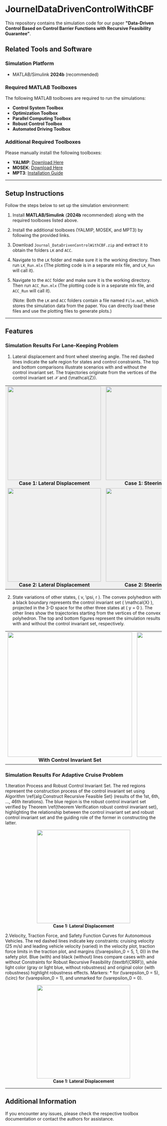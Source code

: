 # JournelDataDrivenControlWithCBF

This repository contains the simulation code for our paper **"Data-Driven Control Based on Control Barrier Functions with Recursive Feasibility Guarantee"**.

## **Related Tools and Software**

### **Simulation Platform**
- MATLAB/Simulink **2024b** (recommended)
  
### **Required MATLAB Toolboxes**
The following MATLAB toolboxes are required to run the simulations:
- **Control System Toolbox**
- **Optimization Toolbox**
- **Parallel Computing Toolbox**
- **Robust Control Toolbox**
- **Automated Driving Toolbox**

### **Additional Required Toolboxes**
Please manually install the following toolboxes:
- **YALMIP**: [Download Here](https://yalmip.github.io/download/)
- **MOSEK**: [Download Here](https://www.mosek.com/downloads/)
- **MPT3**: [Installation Guide](https://www.mpt3.org/pmwiki.php/Main/Installation)

---

## **Setup Instructions**
Follow the steps below to set up the simulation environment:

1. Install **MATLAB/Simulink** (**2024b** recommended) along with the required toolboxes listed above.
2. Install the additional toolboxes (YALMIP, MOSEK, and MPT3) by following the provided links.
3. Download `Journal_DataDrivenControlWithCBF.zip` and extract it to obtain the folders `LK` and `ACC`.
4. Navigate to the `LK` folder and make sure it is the working directory. Then run `LK_Run.mlx` (The plotting code is in a separate mlx file, and `LK_Run` will call it).
5. Navigate to the `ACC` folder and make sure it is the working directory. Then run `ACC_Run.mlx` (The plotting code is in a separate mlx file, and `ACC_Run` will call it).
   
   (Note: Both the `LK` and `ACC` folders contain a file named `File.mat`, which stores the simulation data from the paper. You can directly load these files and use the plotting files to generate plots.)

---
## **Features**
### **Simulation Results For Lane-Keeping Problem**

1. Lateral displacement and front wheel steering angle. The red dashed lines indicate the safe region for states and control constraints. The top and bottom comparisons illustrate scenarios with and without the control invariant set. The trajectories originate from the vertices of the control invariant set $\mathcal{X}$ and \(\mathcal{Z}\).
<p align="center">
<table>
    <tr>
        <td align="center" style="background-color: #f0f0f0;">
            <img src="https://raw.githubusercontent.com/aicpslab/DDControlWithCBF/main/LK/Figures/LK3.jpg" width="300"><br>
            <b style="background-color: #f0f0f0;">Case 1: Lateral Displacement</b>
        </td>
        <td align="center" style="background-color: #f0f0f0;">
            <img src="https://raw.githubusercontent.com/aicpslab/DDControlWithCBF/main/LK/Figures/LK5.jpg" width="300"><br>
            <b style="background-color: #f0f0f0;">Case 1: Steering Angle</b>
        </td>
    </tr>
    <tr>
        <td align="center" style="background-color: #f0f0f0;">
            <img src="https://raw.githubusercontent.com/aicpslab/DDControlWithCBF/main/LK/Figures/LK4.jpg" width="300"><br>
            <b style="background-color: #f0f0f0;">Case 2: Lateral Displacement</b>
        </td>
        <td align="center" style="background-color: #f0f0f0;">
            <img src="https://raw.githubusercontent.com/aicpslab/DDControlWithCBF/main/LK/Figures/LK6.jpg" width="300"><br>
            <b style="background-color: #f0f0f0;">Case 2: Steering Angle</b>
        </td>
    </tr>
</table>
</p>

2. State variations of other states, \( v, \psi, r \). The convex polyhedron with a black boundary represents the control invariant set \( \mathcal{X} \), projected in the 3-D space for the other three states at \( y = 0 \). The other lines show the trajectories starting from the vertices of the convex polyhedron. The top and bottom figures represent the simulation results with and without the control invariant set, respectively.

<table>
    <tr>
        <td align="center">
            <img src="https://raw.githubusercontent.com/aicpslab/DDControlWithCBF/main/LK/Figures/LK1.jpg" width="400"><br>
            <b>With Control Invariant Set</b>
        </td>
        <td align="center">
            <img src="https://raw.githubusercontent.com/aicpslab/DDControlWithCBF/main/LK/Figures/LK2.jpg" width="400"><br>
            <b>Without Control Invariant Set</b>
        </td>
    </tr>
</table>

### **Simulation Results For Adaptive Cruise Problem**

1.Iteration Process and Robust Control Invariant Set. The red regions represent the construction process of the control invariant set using Algorithm \ref{alg:Construct Recursive Feasible Set} (results of the 1st, 6th, ..., 46th iterations). The blue region is the robust control invariant set verified by Theorem \ref{theorem Verification robust control invariant set}, highlighting the relationship between the control invariant set and robust control invariant set and the guiding role of the former in constructing the latter.
<p align="center">
    <img src="https://raw.githubusercontent.com/aicpslab/DDControlWithCBF/main/ACC/Figures/ACC1.jpg" width="300"><br>
    <b>Case 1: Lateral Displacement</b>
</p>

2.Velocity, Traction Force, and Safety Function Curves for Autonomous Vehicles. The red dashed lines indicate key constraints: cruising velocity (25 m/s) and leading vehicle velocity (varied) in the velocity plot, traction force limits in the traction plot, and margins (\(\varepsilon_0 = 5, 1, 0\)) in the safety plot. Blue (with) and black (without) lines compare cases with and without Constraints for Robust Recursive Feasibility (\textbf{CRRF}), while light color (gray or light blue, without robustness) and original color (with robustness) highlight robustness effects. Markers: * for \(\varepsilon_0 = 5\), \(\circ\) for \(\varepsilon_0 = 1\), and unmarked for \(\varepsilon_0 = 0\).
<p align="center">
    <img src="https://raw.githubusercontent.com/aicpslab/DDControlWithCBF/main/ACC/Figures/ACC1.jpg" width="300"><br>
    <b>Case 1: Lateral Displacement</b>
</p>

---

## **Additional Information**
If you encounter any issues, please check the respective toolbox documentation or contact the authors for assistance.
